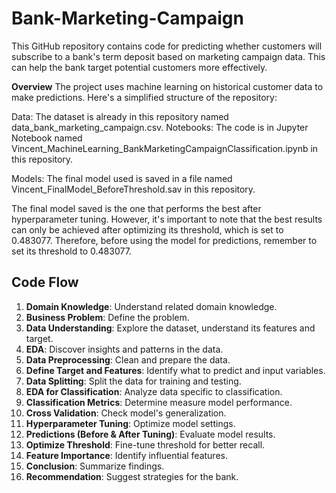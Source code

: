 # Bank-Marketing-Campaign
This GitHub repository contains code for predicting whether customers will subscribe to a bank's term deposit based on marketing campaign data. This can help the bank target potential customers more effectively.

**Overview**
The project uses machine learning on historical customer data to make predictions. Here's a simplified structure of the repository:

Data: The dataset is already in this repository named data_bank_marketing_campaign.csv.
Notebooks: The code is in Jupyter Notebook named Vincent_MachineLearning_BankMarketingCampaignClassification.ipynb in this repository.

Models: The final model used is saved in a file named Vincent_FinalModel_BeforeThreshold.sav in this repository.

The final model saved is the one that performs the best after hyperparameter tuning. However, it's important to note that the best results can only be achieved after optimizing its threshold, which is set to 0.483077. Therefore, before using the model for predictions, remember to set its threshold to 0.483077.

## Code Flow
1. **Domain Knowledge**: Understand related domain knowledge.
2. **Business Problem**: Define the problem.
3. **Data Understanding**: Explore the dataset, understand its features and target.
4. **EDA**: Discover insights and patterns in the data.
5. **Data Preprocessing**: Clean and prepare the data.
6. **Define Target and Features**: Identify what to predict and input variables.
7. **Data Splitting**: Split the data for training and testing.
8. **EDA for Classification**: Analyze data specific to classification.
9. **Classification Metrics**: Determine measure model performance.
10. **Cross Validation**: Check model's generalization.
11. **Hyperparameter Tuning**: Optimize model settings.
12. **Predictions (Before & After Tuning)**: Evaluate model results.
13. **Optimize Threshold**: Fine-tune threshold for better recall.
14. **Feature Importance**: Identify influential features.
15. **Conclusion**: Summarize findings.
16. **Recommendation**: Suggest strategies for the bank.
